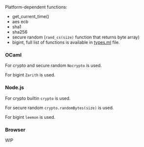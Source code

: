 
Platform-dependent functions:

- get_current_time()
- aes ecb
- sha1
- sha256
- secure random (`rand_cs(size)` function that returns byte array)
- bigint, full list of functions is available in [types.ml][] file.

[types.ml]: types.ml

### OCaml

For crypto and secure random `Nocrypto` is used.

For bigint `Zarith` is used.

### Node.js

For crypto builtin `crypto` is used.

For secure random `crypto.randomBytes(size)` is used.

For bigint `leemon` is used.

### Browser

WIP
<!-- TODO: -->
